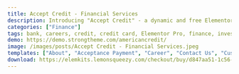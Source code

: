 ```yaml
---
title: Accept Credit - Financial Services
description: Introducing "Accept Credit" - a dynamic and free Elementor Template Kit tailored for Financial Services. Craft a cutting-edge website effortlessly, showcasing your financial solutions with precision and style. With seamless Elementor integration, designing becomes a breeze. Whether it's banking, investment, or consulting, this template kit offers a sleek digital platform to establish trust and credibility. Elevate your financial brand and attract clients confidently with the "Accept Credit" Elementor Template Kit.
categories: ["Finance"]
tags: bank, careers, credit, credit card, Elementor Pro, finance, investment, loan, money, payment, payment app website, payment gateway, payment system, personal loan
demo: https://demo.strongtheme.com/americancredit/
image: /images/posts/Accept Credit - Financial Services.jpeg
templates: ["About", "Acceptance Payment", "Career", "Contact Us", "Customer Reviews", "Error 404", "Faq", "Footer", "Global", "Header", "Home", "Loan Program", "Our Team", "Personal Loans"]
download: https://elemkits.lemonsqueezy.com/checkout/buy/d847aa51-1c56-45da-87b0-9a18f5adcf2e
---
```

